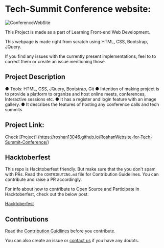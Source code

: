 
# Tech-Summit Conference website:

![ConferenceWebSite](https://user-images.githubusercontent.com/55108788/97798756-14afed00-1c4f-11eb-9c01-0c41e4169c6a.png)


This Project is made as a part of Learning Front-end Web Development. 

This webpage is made right from scratch using HTML, CSS, Bootstrap, JQuery.

If you find any issues with the currently present implementations, feel to to correct them or create an issue mentioning those.

## Project Description

● Tools: HTML, CSS, JQuery, Bootstrap, Git
● Intention of making project is to provide a platform to organize and host online meets, conferences, Interactive sessions etc.
● It has a register and login feature with an image gallery.
● It describes the features of hosting any conference calls and tech summits.

## Project Link: 

Check [Project] (https://roshan13046.github.io/RoshanWebsite-for-Tech-Summit-Conference/)


## Hacktoberfest

This repo is Hacktoberfest friendly. But make sure that the you don't spam with PRs. Read the `CONTRIBUTING.md` file for Contribution Guidelines. You can contribute and raise a PR accordingly.

For info about how to contribute to Open Source and Participate in Hacktoberfest, check out the below post:

[Hacktoberfest](https://cppsecrets.com/users/5617971101051071011161151049711410997484852494964103109971051084699111109/Open-Source-and-Hacktoberfest.php)

## Contributions

Read the [Contribution Guidlines](https://github.com/Roshan13046/RoshanWebsite-for-Tech-Summit-Conference/blob/master/Contribution.md) before you contribute.

You can also create an issue or [contact us](https://github.com/Roshan13046) if you have any doubts.


